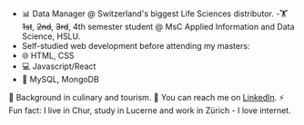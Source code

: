 - 📊 Data Manager @ Switzerland's biggest Life Sciences distributor.
-🏋️ ~~1st~~, ~~2nd~~, ~~3rd~~, 4th semester student @ MsC Applied Information and Data Science, HSLU. 
- Self-studied web development before attending my masters:
- 🌐 HTML, CSS
- 💻 Javascript/React
- 💾 MySQL, MongoDB
  
🍳 Background in culinary and tourism.
📧 You can reach me on [LinkedIn]([https://www.linkedin.com](https://www.linkedin.com/in/jaronimas-snipas/)).
⚡ Fun fact: I live in Chur, study in Lucerne and work in Zürich - I love internet.


